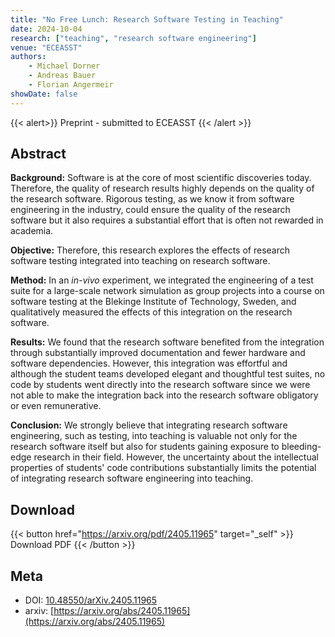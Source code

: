 ```yaml
---
title: "No Free Lunch: Research Software Testing in Teaching"
date: 2024-10-04
research: ["teaching", "research software engineering"]
venue: "ECEASST"
authors:
    - Michael Dorner
    - Andreas Bauer
    - Florian Angermeir
showDate: false
---
```


{{< alert>}}
Preprint - submitted to ECEASST
{{< /alert >}}

## Abstract

**Background:** Software is at the core of most scientific discoveries today. Therefore, the quality of research results highly depends on the quality of the research software. Rigorous testing, as we know it from software engineering in the industry, could ensure the quality of the research software but it also requires a substantial effort that is often not rewarded in academia.

**Objective:** Therefore, this research explores the effects of research software testing integrated into teaching on research software.

**Method:** In an *in-vivo* experiment, we integrated the engineering of a test suite for a large-scale network simulation as group projects into a course on software testing at the Blekinge Institute of Technology, Sweden, and qualitatively measured the effects of this integration on the research software.

**Results:** We found that the research software benefited from the integration through substantially improved documentation and fewer hardware and software dependencies. However, this integration was effortful and although the student teams developed elegant and thoughtful test suites, no code by students went directly into the research software since we were not able to make the integration back into the research software obligatory or even remunerative.

**Conclusion:** We strongly believe that integrating research software engineering, such as testing, into teaching is valuable not only for the research software itself but also for students gaining exposure to bleeding-edge research in their field. However, the uncertainty about the intellectual properties of students' code contributions substantially limits the potential of integrating research software engineering into teaching.

## Download

{{< button href="https://arxiv.org/pdf/2405.11965" target="_self" >}}
Download PDF
{{< /button >}}

## Meta

- DOI: [10.48550/arXiv.2405.11965](https://doi.org/10.48550/arXiv.2405.11965)
- arxiv: [https://arxiv.org/abs/2405.11965](https://arxiv.org/abs/2405.11965)
